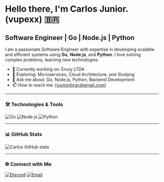 # Hello there, I'm Carlos Junior. (vupexx) 🇧🇷

## Software Engineer | Go | Node.js | Python

I am a passionate Software Engineer with expertise in developing scalable and efficient systems using **Go**, **Node.js**, and **Python**. I love solving complex problems, learning new technologies.

- 🔭 Currently working on: Erosy LTDA
- 🌱 Exploring: Microservices, Cloud Architecture, and Studyng
- 💬 Ask me about: Go, Node.js, Python, Backend Development
- 📫 How to reach me: [yjuniorbrgc@gmail.com]
  
---

### 🛠️ Technologies & Tools

![Go](https://img.shields.io/badge/Go-00ADD8?style=for-the-badge&logo=go&logoColor=white)
![Node.js](https://img.shields.io/badge/Node.js-43853D?style=for-the-badge&logo=node-dot-js&logoColor=white)
![Python](https://img.shields.io/badge/Python-3776AB?style=for-the-badge&logo=python&logoColor=white)

---

### 📊 GitHub Stats

![Carlos GitHub stats](https://github-readme-stats.vercel.app/api?username=your_username&show_icons=true&theme=radical)

---

### 🌐 Connect with Me

[![Discord](https://img.shields.io/badge/Discord-7289DA?style=for-the-badge&logo=discord&logoColor=white)](https://discordapp.com/users/revitalizado)
[![Email](https://img.shields.io/badge/Email-D14836?style=for-the-badge&logo=gmail&logoColor=white)](mailto:yjuniorbrgc@gmail.com)


